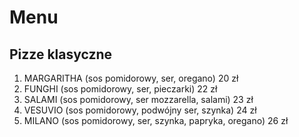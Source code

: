 # Menu

## Pizze klasyczne

1. MARGARITHA (sos pomidorowy, ser, oregano) 20 zł
2. FUNGHI (sos pomidorowy, ser, pieczarki) 22 zł
3. SALAMI (sos pomidorowy, ser mozzarella, salami) 23 zł
4. VESUVIO (sos pomidorowy, podwójny ser, szynka) 24 zł
5. MILANO (sos pomidorowy, ser, szynka, papryka, oregano) 26 zł
